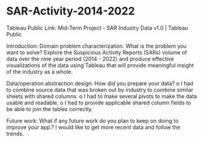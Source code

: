 # SAR-Activity-2014-2022
Tableau Public Link:
Mid-Term Project - SAR Industry Data v1.0 | Tableau Public

Introduction: Domain problem characterization.
What is the problem you want to solve?
Explore the Suspicious Activity Reports (SARs) volume of data over the nine year period (2014 - 2022) and produce effective visualizations of the data using Tableau that will provide meaningful insight of the industry as a whole.

Data/operation abstraction design:
How did you prepare your data?
o	I had to combine source data that was broken out by industry to combine similar sheets with shared columns. 
o	I had to make several pivots to make the data usable and readable.
o	I had to provide applicable shared column fields to be able to join the tables correctly.

Future work:
What if any future work do you plan to keep on doing to improve your app.?
I would like to get more recent data and follow the trends.
